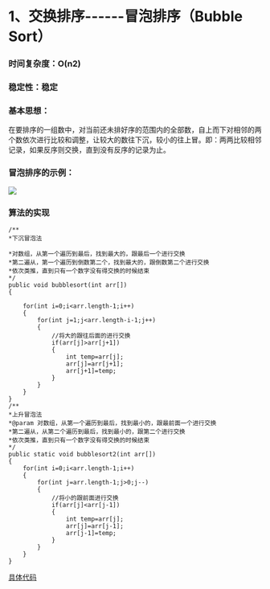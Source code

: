 # 1、交换排序------冒泡排序（Bubble Sort）
### 时间复杂度：O(n2)
### 稳定性：稳定
### 基本思想：
在要排序的一组数中，对当前还未排好序的范围内的全部数，自上而下对相邻的两个数依次进行比较和调整，让较大的数往下沉，较小的往上冒。即：两两比较相邻记录，如果反序则交换，直到没有反序的记录为止。

### 冒泡排序的示例：
![](http://i.imgur.com/33Li5I4.jpg)
### 算法的实现
	/**
	*下沉冒泡法
	  
	*对数组，从第一个遍历到最后，找到最大的，跟最后一个进行交换
	*第二遍从，第一个遍历到倒数第二个，找到最大的，跟倒数第二个进行交换
	*依次类推，直到只有一个数字没有得交换的时候结束
	*/
	public void bubblesort(int arr[])
	{
	
		for(int i=0;i<arr.length-1;i++)
		{
			for(int j=1;j<arr.length-i-1;j++)
			{
				//将大的跟往后面的进行交换
				if(arr[j]>arr[j+1])
				{
					int temp=arr[j];
					arr[j]=arr[j+1];
					arr[j+1]=temp;
				}
			}
		}
	}
	/**
	*上升冒泡法
	*@param 对数组，从第一个遍历到最后，找到最小的，跟最前面一个进行交换
	*第二遍从，从第二个遍历到最后，找到最小的，跟第二个进行交换
	*依次类推，直到只有一个数字没有得交换的时候结束
	*/
	public static void bubblesort2(int arr[])
	{
		for(int i=0;i<arr.length-1;i++)
		{
			for(int j=arr.length-1;j>0;j--)
			{
				//将小的跟前面进行交换
				if(arr[j]<arr[j-1])
				{
					int temp=arr[j];
					arr[j]=arr[j-1];
					arr[j-1]=temp;
				}
			}
		}
	} 
[具体代码](https://github.com/Azcy/Algorithm/blob/master/SortingAlgorithm/BubbleSort.java)